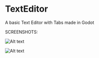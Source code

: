 # TextEditor
A basic Text Editor with Tabs made in Godot

SCREENSHOTS:

![Alt text](https://i.imgur.com/XHccv0m.jpg "Screenshot 1")

![Alt text](https://i.imgur.com/AWqNFNk.jpg "Screenshot 2")
